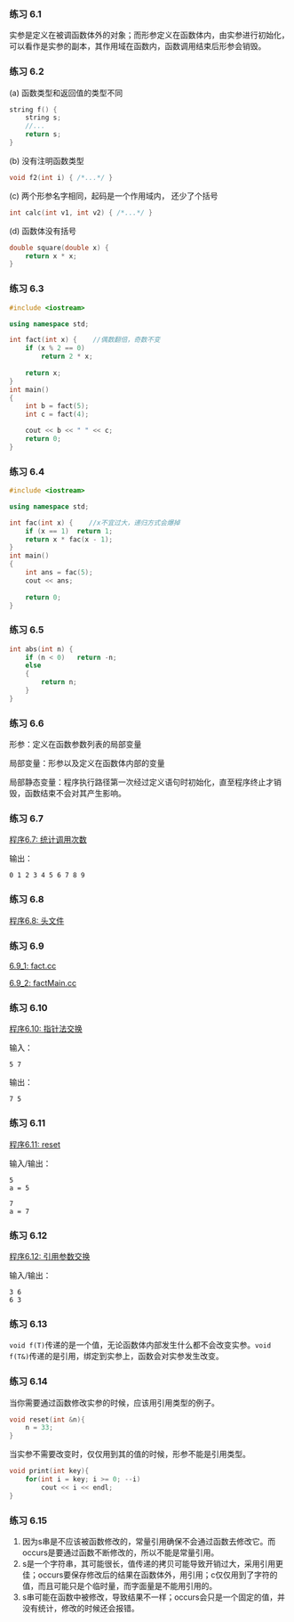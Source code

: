 ### 练习 6.1
实参是定义在被调函数体外的对象；而形参定义在函数体内，由实参进行初始化，可以看作是实参的副本，其作用域在函数内，函数调用结束后形参会销毁。
### 练习 6.2
(a) 函数类型和返回值的类型不同
```cpp
string f() {
    string s;
    //...
    return s;
}
```
(b) 没有注明函数类型
```cpp
void f2(int i) { /*...*/ }
```
(c) 两个形参名字相同，起码是一个作用域内， 还少了个括号
```cpp
int calc(int v1, int v2) { /*...*/ }
```
(d) 函数体没有括号
```cpp
double square(double x) {
    return x * x;
}
```
### 练习 6.3
```cpp
#include <iostream>

using namespace std;

int fact(int x) {    //偶数翻倍，奇数不变
    if (x % 2 == 0)
        return 2 * x;
    
    return x;
}
int main()
{
    int b = fact(5);
    int c = fact(4);

    cout << b << " " << c;
    return 0;
}
```
### 练习 6.4
```cpp
#include <iostream>

using namespace std;

int fac(int x) {    //x不宜过大，递归方式会爆掉
    if (x == 1)  return 1;
    return x * fac(x - 1);
}
int main()
{
    int ans = fac(5);
    cout << ans;
    
    return 0;
}
```
### 练习 6.5
```cpp
int abs(int n) {
    if (n < 0)   return -n;
    else
    {
        return n;
    }
}
```
### 练习 6.6
形参：定义在函数参数列表的局部变量

局部变量：形参以及定义在函数体内部的变量

局部静态变量：程序执行路径第一次经过定义语句时初始化，直至程序终止才销毁，函数结束不会对其产生影响。
### 练习 6.7
[程序6.7: 统计调用次数](6.7.cpp)

输出：
```
0 1 2 3 4 5 6 7 8 9
```
### 练习 6.8
[程序6.8: 头文件](Ch_06/Chapter6.h)
### 练习 6.9
[6.9_1: fact.cc](fact.cc)

[6.9_2: factMain.cc](factMain.cc)
### 练习 6.10
[程序6.10: 指针法交换](6.10.cpp)

输入：
```
5 7
```
输出：
```
7 5
```
### 练习 6.11
[程序6.11: reset](6.11.cpp)

输入/输出：
```
5
a = 5

7
a = 7
```
### 练习 6.12
[程序6.12: 引用参数交换](6.12.cpp)

输入/输出：
```
3 6
6 3
```
### 练习 6.13
`void f(T)`传递的是一个值，无论函数体内部发生什么都不会改变实参。`void f(T&)`传递的是引用，绑定到实参上，函数会对实参发生改变。
### 练习 6.14
当你需要通过函数修改实参的时候，应该用引用类型的例子。
```cpp
void reset(int &n){
    n = 33;
}
```
当实参不需要改变时，仅仅用到其的值的时候，形参不能是引用类型。
```cpp
void print(int key){
    for(int i = key; i >= 0; --i)
        cout << i << endl;
}
```
### 练习 6.15
1. 因为s串是不应该被函数修改的，常量引用确保不会通过函数去修改它。而occurs是要通过函数不断修改的，所以不能是常量引用。
2. s是一个字符串，其可能很长，值传递的拷贝可能导致开销过大，采用引用更佳；occurs要保存修改后的结果在函数体外，用引用；c仅仅用到了字符的值，而且可能只是个临时量，而字面量是不能用引用的。
3. s串可能在函数中被修改，导致结果不一样；occurs会只是一个固定的值，并没有统计，修改的时候还会报错。

